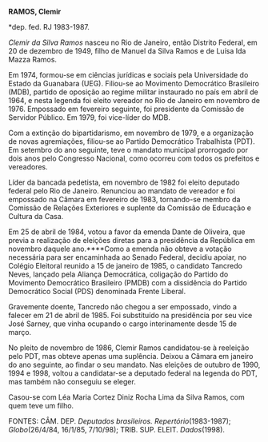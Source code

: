 **RAMOS, Clemir**

\*dep. fed. RJ 1983-1987.

*Clemir da Silva Ramos* nasceu no Rio de Janeiro, então Distrito
Federal, em 20 de dezembro de 1949, filho de Manuel da Silva Ramos e de
Luísa Ida Mazza Ramos.

Em 1974, formou-se em ciências jurídicas e sociais pela Universidade do
Estado da Guanabara (UEG). Filiou-se ao Movimento Democrático Brasileiro
(MDB), partido de oposição ao regime militar instaurado no país em abril
de 1964, e nesta legenda foi eleito vereador no Rio de Janeiro em
novembro de 1976. Empossado em fevereiro seguinte, foi presidente da
Comissão de Servidor Público. Em 1979, foi vice-líder do MDB.

Com a extinção do bipartidarismo, em novembro de 1979, e a organização
de novas agremiações, filiou-se ao Partido Democrático Trabalhista
(PDT). Em setembro do ano seguinte, teve o mandato municipal prorrogado
por dois anos pelo Congresso Nacional, como ocorreu com todos os
prefeitos e vereadores.

Líder da bancada pedetista, em novembro de 1982 foi eleito deputado
federal pelo Rio de Janeiro. Renunciou ao mandato de vereador e foi
empossado na Câmara em fevereiro de 1983, tornando-se membro da Comissão
de Relações Exteriores e suplente da Comissão de Educação e Cultura da
Casa.

Em 25 de abril de 1984, votou a favor da emenda Dante de Oliveira, que
previa a realização de eleições diretas para a presidência da República
em novembro daquele ano.****Como a emenda não obteve a votação
necessária para ser encaminhada ao Senado Federal, decidiu apoiar, no
Colégio Eleitoral reunido a 15 de janeiro de 1985, o candidato Tancredo
Neves, lançado pela Aliança Democrática, coligação do Partido do
Movimento Democrático Brasileiro (PMDB) com a dissidência do Partido
Democrático Social (PDS) denominada Frente Liberal.

Gravemente doente, Tancredo não chegou a ser empossado, vindo a falecer
em 21 de abril de 1985. Foi substituído na presidência por seu vice José
Sarney, que vinha ocupando o cargo interinamente desde 15 de março.

No pleito de novembro de 1986, Clemir Ramos candidatou-se à reeleição
pelo PDT, mas obteve apenas uma suplência. Deixou a Câmara em janeiro do
ano seguinte, ao findar o seu mandato. Nas eleições de outubro de 1990,
1994 e 1998, voltou a candidatar-se a deputado federal na legenda do
PDT, mas também não conseguiu se eleger.

Casou-se com Léa Maria Cortez Diniz Rocha Lima da Silva Ramos, com quem
teve um filho.

FONTES: CÂM. DEP. *Deputados brasileiros. Repertório*(1983-1987);
*Globo*(26/4/84, 16/1/85, 7/10/98); TRIB. SUP. ELEIT. *Dados*(1998).

 
